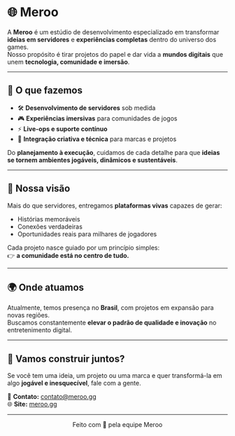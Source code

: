 # 🌐 Meroo

A **Meroo** é um estúdio de desenvolvimento especializado em transformar **ideias em servidores** e **experiências completas** dentro do universo dos games.  
Nosso propósito é tirar projetos do papel e dar vida a **mundos digitais** que unem **tecnologia, comunidade e imersão**.

---

## 🚀 O que fazemos
- 🛠️ **Desenvolvimento de servidores** sob medida  
- 🎮 **Experiências imersivas** para comunidades de jogos  
- ⚡ **Live-ops e suporte contínuo**  
- 🧩 **Integração criativa e técnica** para marcas e projetos  

Do **planejamento à execução**, cuidamos de cada detalhe para que **ideias se tornem ambientes jogáveis, dinâmicos e sustentáveis**.

---

## 🎯 Nossa visão
Mais do que servidores, entregamos **plataformas vivas** capazes de gerar:
- Histórias memoráveis  
- Conexões verdadeiras  
- Oportunidades reais para milhares de jogadores  

Cada projeto nasce guiado por um princípio simples:  
👉 **a comunidade está no centro de tudo.**

---

## 🌍 Onde atuamos
Atualmente, temos presença no **Brasil**, com projetos em expansão para novas regiões.  
Buscamos constantemente **elevar o padrão de qualidade e inovação** no entretenimento digital.

---

## 🤝 Vamos construir juntos?
Se você tem uma ideia, um projeto ou uma marca e quer transformá-la em algo **jogável e inesquecível**, fale com a gente.  

📩 **Contato:** [contato@meroo.gg](mailto:contato@meroo.gg)  
🌐 **Site:** [meroo.gg](https://meroo.gg)  

---

<p align="center">
  Feito com 💜 pela equipe Meroo
</p>
